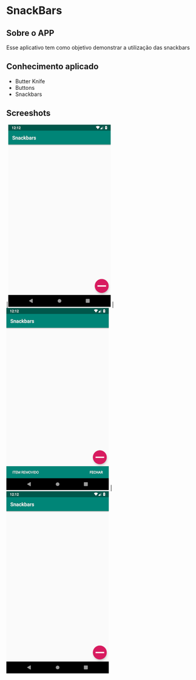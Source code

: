 # SnackBars

## Sobre o APP 
Esse aplicativo tem como objetivo demonstrar a utilização das snackbars
## Conhecimento aplicado
* Butter Knife
* Buttons
* Snackbars

## Screeshots

|![Image 1](https://github.com/reginaldobarreto/SnackBars/blob/master/1.png)
|![Image 2](https://github.com/reginaldobarreto/SnackBars/blob/master/2.png)
|![Image 3](https://github.com/reginaldobarreto/SnackBars/blob/master/3.png)